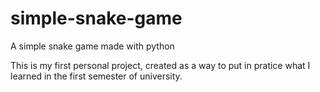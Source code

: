 # simple-snake-game
A simple snake game made with python

This is my first personal project, created as a way to put in pratice what I learned in the first semester of university.
